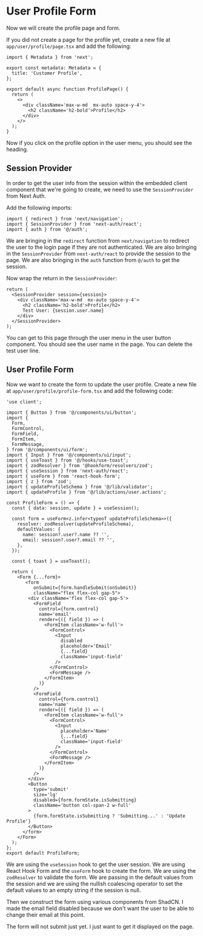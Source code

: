 # User Profile Form

Now we will create the profile page and form.

If you did not create a page for the profile yet, create a new file at `app/user/profile/page.tsx` and add the following:

```tsx
import { Metadata } from 'next';

export const metadata: Metadata = {
  title: 'Customer Profile',
};

export default async function ProfilePage() {
  return (
    <>
      <div className='max-w-md  mx-auto space-y-4'>
        <h2 className='h2-bold'>Profile</h2>
      </div>
    </>
  );
}
```

Now if you click on the profile option in the user menu, you should see the heading.

## Session Provider

In order to get the user info from the session within the embedded client component that we're going to create, we need to use the `SessionProvider` from Next Auth.

Add the following imports:

```tsx
import { redirect } from 'next/navigation';
import { SessionProvider } from 'next-auth/react';
import { auth } from '@/auth';
```

We are bringing in the `redirect` function from `next/navigation` to redirect the user to the login page if they are not authenticated. We are also bringing in the `SessionProvider` from `next-auth/react` to provide the session to the page. We are also bringing in the `auth` function from `@/auth` to get the session.

Now wrap the return in the `SessionProvider`:

```tsx
return (
  <SessionProvider session={session}>
    <div className='max-w-md  mx-auto space-y-4'>
      <h2 className='h2-bold'>Profile</h2>
      Test User: {session.user.name}
    </div>
  </SessionProvider>
);
```

You can get to this page through the user menu in the user button component. You should see the user name in the page. You can delete the test user line.


## User Profile Form

Now we want to create the form to update the user profile. Create a new file at `app/user/profile/profile-form.tsx` and add the following code:

```tsx
'use client';

import { Button } from '@/components/ui/button';
import {
  Form,
  FormControl,
  FormField,
  FormItem,
  FormMessage,
} from '@/components/ui/form';
import { Input } from '@/components/ui/input';
import { useToast } from '@/hooks/use-toast';
import { zodResolver } from '@hookform/resolvers/zod';
import { useSession } from 'next-auth/react';
import { useForm } from 'react-hook-form';
import { z } from 'zod';
import { updateProfileSchema } from '@/lib/validator';
import { updateProfile } from '@/lib/actions/user.actions';

const ProfileForm = () => {
  const { data: session, update } = useSession();

  const form = useForm<z.infer<typeof updateProfileSchema>>({
    resolver: zodResolver(updateProfileSchema),
    defaultValues: {
      name: session?.user?.name ?? '',
      email: session?.user?.email ?? '',
    },
  });

  const { toast } = useToast();

  return (
    <Form {...form}>
       <form
          onSubmit={form.handleSubmit(onSubmit)}
          className="flex flex-col gap-5">
        <div className='flex flex-col gap-5'>
          <FormField
            control={form.control}
            name='email'
            render={({ field }) => (
              <FormItem className='w-full'>
                <FormControl>
                  <Input
                    disabled
                    placeholder='Email'
                    {...field}
                    className='input-field'
                  />
                </FormControl>
                <FormMessage />
              </FormItem>
            )}
          />
          <FormField
            control={form.control}
            name='name'
            render={({ field }) => (
              <FormItem className='w-full'>
                <FormControl>
                  <Input
                    placeholder='Name'
                    {...field}
                    className='input-field'
                  />
                </FormControl>
                <FormMessage />
              </FormItem>
            )}
          />
        </div>
        <Button
          type='submit'
          size='lg'
          disabled={form.formState.isSubmitting}
          className='button col-span-2 w-full'
        >
          {form.formState.isSubmitting ? 'Submitting...' : 'Update Profile'}
        </Button>
      </form>
    </Form>
  );
};
export default ProfileForm;
```

We are using the `useSession` hook to get the user session. We are using React Hook Form and the `useForm` hook to create the form. We are using the `zodResolver` to validate the form. We are passing in the default values from the session and we are using the nullish coalescing operator to set the default values to an empty string if the session is null.

Then we construct the form using various components from ShadCN. I made the email field disabled because we don't want the user to be able to change their email at this point.

The form will not submit just yet. I just want to get it displayed on the page.

